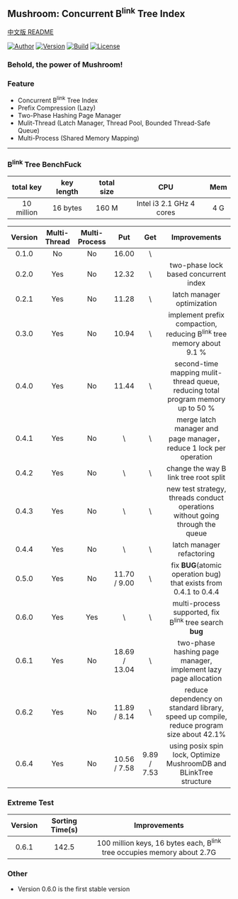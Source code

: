 ## Mushroom: Concurrent B<sup>link</sup> Tree Index
[中文版 README](./README.md)

[![Author](https://img.shields.io/badge/Author-UncP-brightgreen.svg)](./LICENSE)
[![Version](https://img.shields.io/badge/Version-0.6.4-blue.svg)]()
[![Build](https://img.shields.io/badge/Build-Passing-brightgreen.svg)](https://travis-ci.org/UncP/Mushroom)
[![License](https://img.shields.io/badge/License-BSD-red.svg)](./LICENSE)

### Behold, the power of Mushroom!

### Feature
+ Concurrent B<sup>link</sup> Tree Index
+ Prefix Compression (Lazy)
+ Two-Phase Hashing Page Manager
+ Mulit-Thread (Latch Manager, Thread Pool, Bounded Thread-Safe Queue)
+ Multi-Process (Shared Memory Mapping)

******

### B<sup>link</sup> Tree BenchFuck
|total key|key length| total size |     CPU    | Mem |
|:-------:|:--------:|:---------:|:--------------:|:----:|
|10 million | 16 bytes | 160 M| Intel i3 2.1 GHz 4 cores|4 G|

| Version | Multi-Thread | Multi-Process | Put | Get |       Improvements       |
|:------:|:-------:|:---------:|:-----------:|:------:|:--------------------------:|
| 0.1.0  |  No   |  No  |16.00    | \ ||
| 0.2.0  |  Yes  |  No  |12.32    | \ |   two-phase lock based concurrent index   |
| 0.2.1  |  Yes  |  No  |11.28    | \ |         latch manager optimization         |
| 0.3.0  |  Yes  |  No  |10.94    | \ | implement  prefix compaction, reducing B<sup>link</sup> tree memory about 9.1 % |
| 0.4.0  |  Yes  |  No  |11.44    | \ |  second-time mapping mulit-thread queue, reducing total program memory up to 50 %|
| 0.4.1  |  Yes  |  No  |\    | \ | merge latch manager and page manager，reduce 1 lock per operation |
| 0.4.2  |  Yes  |  No  |\    | \ | change the way B link tree root split |
| 0.4.3  |  Yes  |  No  |\   | \ |  new test strategy, threads conduct operations without going through the queue |
| 0.4.4  |  Yes  |  No  |\   | \ |  latch manager refactoring |
| 0.5.0  |  Yes  |  No  |11.70 / 9.00   | \ | fix **BUG**(atomic operation bug) that exists from 0.4.1 to 0.4.4 |
| 0.6.0  |  Yes  |  Yes  | \  | \ | multi-process supported, fix B<sup>link</sup> tree search **bug**|
| 0.6.1  |  Yes  |  No |18.69 / 13.04| \ | two-phase hashing page manager, implement lazy page allocation|
| 0.6.2  |  Yes  |  No |11.89 / 8.14| \ | reduce dependency on standard library, speed up compile, reduce program size about 42.1%|
| 0.6.4  |  Yes  |  No  |10.56 / 7.58|9.89 / 7.53|using posix spin lock, Optimize MushroomDB and BLinkTree structure|

### Extreme Test
| Version | Sorting Time(s) |       Improvements       |
|:------:|:------:|:-----------------------------------:|
| 0.6.1 | 142.5 | 100 million keys, 16 bytes each, B<sup>link</sup> tree occupies memory about 2.7G |

### Other
+ Version 0.6.0 is the first stable version
